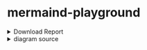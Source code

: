 # mermaind-playground


<details>
    <summary>Download Report</summary>
    
    
    
``` mermaid
    graph TB
    User((User)) -- Publish --> Downloader_Queue
    Downloader_Queue{{Downloader_Queue}} -- Trigger --> downloadTransaction\nReport
    
    subgraph BPI_Controller[" "]
        direction TB
        downloadTransaction\nReport --> |crawl| BPI_WEBSITE
        BPI_WEBSITE --> crawling{isSuccess?}
        
        crawling -- Yes --> formatToZipAndUploadToS3
        crawling -- No --> Catch_Error
        
        formatToZipAndUploadToS3 --> uploaded{isSuccess?}
        uploaded -- Yes --> publishReportResult
        
        uploaded -- No --> Catch_Error
        Catch_Error -- Trigger --> publishReportResult
        Catch_Error -- Publish --> publishToSentry
    end
    
    publishReportResult -- Publish --> Report_Queue{{Report_Queue}}
    publishToSentry -- Publish --> Sentry{{Sentry}}
```   


</details>


<details>
  <summary>diagram source</summary>
  This details block is collapsed by default when viewed in GitHub. This hides the mermaid graph definition, while the rendered image
  linked above is shown. The details tag has to follow the image tag. (newlines allowed)

```mermaid
graph LR
    A[README.md]
    B{Find mermaid graphs<br>and image paths}
    C[[docker mermaid-cli]]
    D[[docker mermaid-cli]]
    E(Graph 1 png image)
    F(Graph 2 svg image)

    A -->|passed to| B
    subgraph render-md-mermaid.sh
      B --> |path/to/image1.png<br>+mermaid source| C
      B --> |path/to/image2.svg<br>+mermaid source| D
    end
    C --> E
    D --> F
```
</details>

 